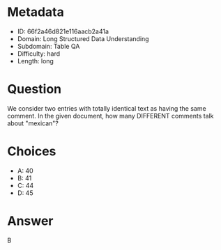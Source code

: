# Metadata

- ID: 66f2a46d821e116aacb2a41a
- Domain: Long Structured Data Understanding
- Subdomain: Table QA
- Difficulty: hard
- Length: long

# Question

We consider two entries with totally identical text as having the same comment. In the given document, how many DIFFERENT comments talk about "mexican"?

# Choices

- A: 40
- B: 41
- C: 44
- D: 45

# Answer

B
